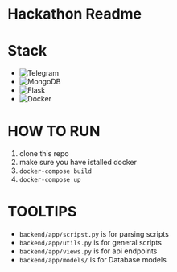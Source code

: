 # Hackathon Readme

# Stack
- ![Telegram](https://img.shields.io/badge/Telegram-2CA5E0?style=for-the-badge&logo=telegram&logoColor=white)
- ![MongoDB](https://img.shields.io/badge/MongoDB-%234ea94b.svg?style=for-the-badge&logo=mongodb&logoColor=white)
- ![Flask](https://img.shields.io/badge/flask-%23000.svg?style=for-the-badge&logo=flask&logoColor=white)
- ![Docker](https://img.shields.io/badge/docker-%230db7ed.svg?style=for-the-badge&logo=docker&logoColor=white)
# HOW TO RUN
1. clone this repo
2. make sure you have istalled docker
3. `docker-compose build`
4. `docker-compose up`
# TOOLTIPS
- `backend/app/scripst.py` is for parsing scripts
- `backend/app/utils.py` is for general scripts
- `backend/app/views.py` is for api endpoints
- `backend/app/models/` is for Database models

